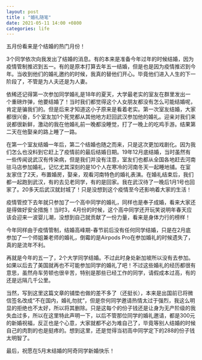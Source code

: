```yaml
---
layout: post
title : "婚礼随笔"
date: 2021-05-11 14:00 +0800
categories: life
---
```


五月份看来是个结婚的热门月份！

3个同学依次向我发出了结婚的消息。有的本来是准备今年过年的时候结婚，因为疫情管制推迟到五一。有的是原本打算去年五一结婚，但是也是因为疫情推迟到今年。当收到他们的婚礼邀约的时候，我真的替他们开心。毕竟他们进入人生的下一阶段了，不管是为人夫还是为人妻。

依稀还记得第一次参加同学婚礼是18年的夏天，大学最老实的室友在群里发出一个重磅炸弹，他要结婚了！当时我们都觉得这个人女朋友都没有怎么可能结婚呢，肯定是骗我们的。但是后来才知道这小子原来是看着老实。第一次室友结婚，大家都很兴奋，5个室友加1个死党都从其他地方赶回武汉参加他的婚礼。迎亲对我们来说都很新鲜，激动的我在他婚礼前一晚都没睡觉，打了一晚上的吃鸡手游。结果第二天在他娶亲的路上睡了一路。

在第一个室友结婚一年后，第二个结婚也随之而来，只是这次更加戏剧化。因为我们怎么也没料到它赶上了疫情前的最后结婚日期。19年12月底结婚，当时虽然有一些传闻说武汉有传染病，但是我们并没有注意，室友们也都从全国各地赶去河南驻马店参加婚礼，记忆尤其深刻的是10个人在寒冷的河南冬天一起睡地铺。在室友家住了2天，布置婚房，娶亲，观看河南特色的婚礼表演。在婚礼结束后，我们都一起跑到武汉，有的去见老同学，有的是回家。我在武汉待了一晚后1月1号也回家了。20多天后武汉就封城了！只是没想到这个疫情至今还影响着大家的生活！

疫情管控下去年就只参加了一个高中同学的婚礼，同样也是奉子成婚，看来大家还是得做好安全措施！当时3，4月份的时候，这个高中同学还开玩笑说明年春天应该会迎来一波婴儿潮，没想到自己就贡献了一份力量，看来是身体力行的榜样！

今年同样由于疫情管制，结婚高峰期-春节前后没有任何同学结婚，只是在2月底参加了一个师姐兼老师的婚礼，倒霉的是Airpods Pro在参加婚礼的时候遗失了，真的是流年不利。

再就是今年的五一了，2个大学同学结婚。不过此时身处新加坡所以没有去参加。如果以后去了美国就再也不可能参加同学的婚礼了吧！不过这些婚礼的经历都很有意思，虽然舟车劳顿也很辛苦，特别是那些已经工作的同学，请假成本过高，有的还是远隔几千公里。

当然，写到这里这篇文章的铺垫也做的差不多了（还挺长），本来是出国前已将微信签名改成“不在国内，婚礼勿扰”，但是奈何同学邀请热情太过于强烈，我这么明显的拒绝也不太好，所以将其删除。只是这每个的份子钱还是让身为无产阶级的我失血过多，所以在这里特此声明一下，以后不管那位同学的婚礼邀请，都是300元的新婚祝福，反正也是个心意，大家就都不必为难自己了，毕竟等别人结婚的时候自己的肉割的也是挺疼的。想到这里，还是觉得当初高中同学定下的288的份子钱太明智了。

最后，祝愿在5月末结婚的阿奇同学新婚快乐！